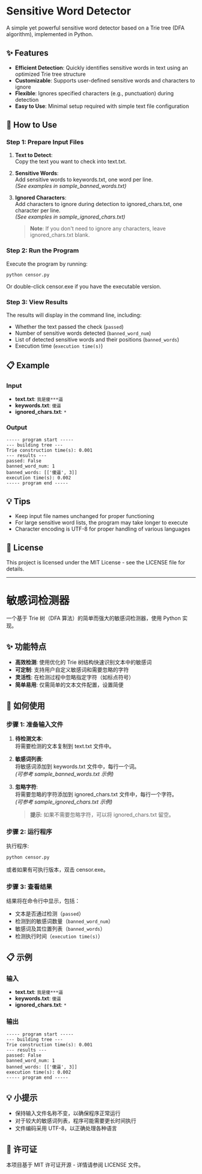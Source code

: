 # Sensitive Word Detector

A simple yet powerful sensitive word detector based on a Trie tree (DFA algorithm), implemented in Python.

## ✨ Features

- **Efficient Detection**: Quickly identifies sensitive words in text using an optimized Trie tree structure
- **Customizable**: Supports user-defined sensitive words and characters to ignore
- **Flexible**: Ignores specified characters (e.g., punctuation) during detection
- **Easy to Use**: Minimal setup required with simple text file configuration

## 🚀 How to Use

### Step 1: Prepare Input Files

1. **Text to Detect**:  
   Copy the text you want to check into text.txt.

2. **Sensitive Words**:  
   Add sensitive words to keywords.txt, one word per line.  
   _(See examples in sample_banned_words.txt)_

3. **Ignored Characters**:  
   Add characters to ignore during detection to ignored_chars.txt, one character per line.  
   _(See examples in sample_ignored_chars.txt)_

   > **Note**: If you don't need to ignore any characters, leave ignored_chars.txt blank.

### Step 2: Run the Program

Execute the program by running:
```bash
python censor.py
```

Or double-click censor.exe if you have the executable version.

### Step 3: View Results

The results will display in the command line, including:
- Whether the text passed the check (`passed`)
- Number of sensitive words detected (`banned_word_num`)
- List of detected sensitive words and their positions (`banned_words`)
- Execution time (`execution time(s)`)

## 📋 Example

### Input
- **text.txt**: `我是傻***逼`
- **keywords.txt**: `傻逼`
- **ignored_chars.txt**: `*`

### Output
```
----- program start -----
--- building tree ---
Trie construction time(s): 0.001
--- results ---
passed: False
banned_word_num: 1
banned_words: [['傻逼', 3]]
execution time(s): 0.002
----- program end -----
```

## 💡 Tips

- Keep input file names unchanged for proper functioning
- For large sensitive word lists, the program may take longer to execute
- Character encoding is UTF-8 for proper handling of various languages

## 📄 License

This project is licensed under the MIT License - see the LICENSE file for details.

---

# 敏感词检测器

一个基于 Trie 树（DFA 算法）的简单而强大的敏感词检测器，使用 Python 实现。

## ✨ 功能特点

- **高效检测**: 使用优化的 Trie 树结构快速识别文本中的敏感词
- **可定制**: 支持用户自定义敏感词和需要忽略的字符
- **灵活性**: 在检测过程中忽略指定字符（如标点符号）
- **简单易用**: 仅需简单的文本文件配置，设置简便

## 🚀 如何使用

### 步骤 1: 准备输入文件

1. **待检测文本**:  
   将需要检测的文本复制到 text.txt 文件中。

2. **敏感词列表**:  
   将敏感词添加到 keywords.txt 文件中，每行一个词。  
   _(可参考 sample_banned_words.txt 示例)_

3. **忽略字符**:  
   将需要忽略的字符添加到 ignored_chars.txt 文件中，每行一个字符。  
   _(可参考 sample_ignored_chars.txt 示例)_

   > **提示**: 如果不需要忽略字符，可以将 ignored_chars.txt 留空。

### 步骤 2: 运行程序

执行程序:
```bash
python censor.py
```

或者如果有可执行版本，双击 censor.exe。

### 步骤 3: 查看结果

结果将在命令行中显示，包括：
- 文本是否通过检测（`passed`）
- 检测到的敏感词数量（`banned_word_num`）
- 敏感词及其位置列表（`banned_words`）
- 检测执行时间（`execution time(s)`）

## 📋 示例

### 输入
- **text.txt**: `我是傻***逼`
- **keywords.txt**: `傻逼`
- **ignored_chars.txt**: `*`

### 输出
```
----- program start -----
--- building tree ---
Trie construction time(s): 0.001
--- results ---
passed: False
banned_word_num: 1
banned_words: [['傻逼', 3]]
execution time(s): 0.002
----- program end -----
```

## 💡 小提示

- 保持输入文件名称不变，以确保程序正常运行
- 对于较大的敏感词列表，程序可能需要更长时间执行
- 文件编码采用 UTF-8，以正确处理各种语言

## 📄 许可证

本项目基于 MIT 许可证开源 - 详情请参阅 LICENSE 文件。